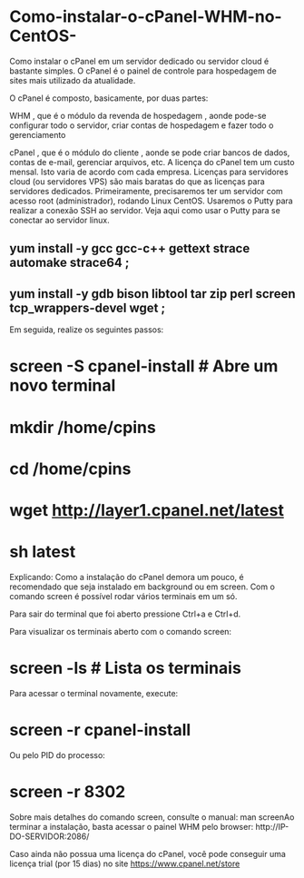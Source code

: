 # Como-instalar-o-cPanel-WHM-no-CentOS-

Como instalar o cPanel em um servidor dedicado ou servidor cloud é bastante simples. O cPanel é o painel de controle para hospedagem de sites mais utilizado da atualidade.

O cPanel é composto, basicamente, por duas partes:

WHM , que é o módulo da revenda de hospedagem , aonde pode-se configurar todo o servidor, criar contas de hospedagem e fazer todo o gerenciamento

cPanel , que é o módulo do cliente , aonde se pode criar bancos de dados, contas de e-mail, gerenciar arquivos, etc.
A licença do cPanel tem um custo mensal. Isto varia de acordo com cada empresa. Licenças para servidores cloud (ou servidores VPS) são mais baratas do que as licenças para servidores dedicados. Primeiramente, precisaremos ter um servidor com acesso root (administrador), rodando Linux CentOS. Usaremos o Putty para realizar a conexão SSH ao servidor. Veja aqui como usar o Putty para se conectar ao servidor linux.

## yum install -y gcc gcc-c++ gettext strace automake strace64 ;
## yum install -y gdb bison libtool tar zip perl screen tcp_wrappers-devel wget ;

Em seguida, realize os seguintes passos:
# screen -S cpanel-install # Abre um novo terminal
# mkdir /home/cpins
# cd /home/cpins
# wget http://layer1.cpanel.net/latest
# sh latest

Explicando:
Como a instalação do cPanel demora um pouco, é recomendado que seja instalado em background ou em screen. Com o comando screen é possível rodar vários terminais em um só.

Para sair do terminal que foi aberto pressione Ctrl+a e Ctrl+d.

Para visualizar os terminais aberto com o comando screen:
# screen -ls # Lista os terminais

Para acessar o terminal novamente, execute:
# screen -r cpanel-install

Ou pelo PID do processo: 
# screen -r 8302

Sobre mais detalhes do comando screen, consulte o manual:
man screenAo terminar a instalação, basta acessar o painel WHM pelo browser:
http://IP-DO-SERVIDOR:2086/

Caso ainda não possua uma licença do cPanel, você pode conseguir uma licença trial (por 15 dias) no site https://www.cpanel.net/store 
